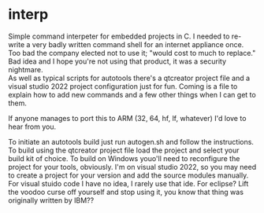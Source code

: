 # interp
Simple command interpeter for embedded projects in C. I needed to re-write a very badly written command shell for an internet appliance once. Too bad the company elected not to use it; "would cost to much to replace." Bad idea and I hope you're not using that product, it was a security nightmare.<br>
As well as typical scripts for autotools there's a qtcreator project file and a visual studio 2022 project configuration just for fun.
Coming is a file to explain how to add new commands and a few other things when I can get to them.

If anyone manages to port this to ARM (32, 64, hf, lf, whatever) I'd love to hear from you.

To initiate an autotools build just run autogen.sh and follow the instructions. To build using the qtcreator project file load the project and select your build kit of choice. To build on Windows youo'll need to reconfigure the project for your tools, obviously. I'm on visual studio 2022, so you may need to create a project for your version and add the source modules manually. For visual stuido code I have no idea, I rarely use that ide. For eclipse? Lift the voodoo curse off yourself and stop using it, you know that thing was originally written by IBM??
